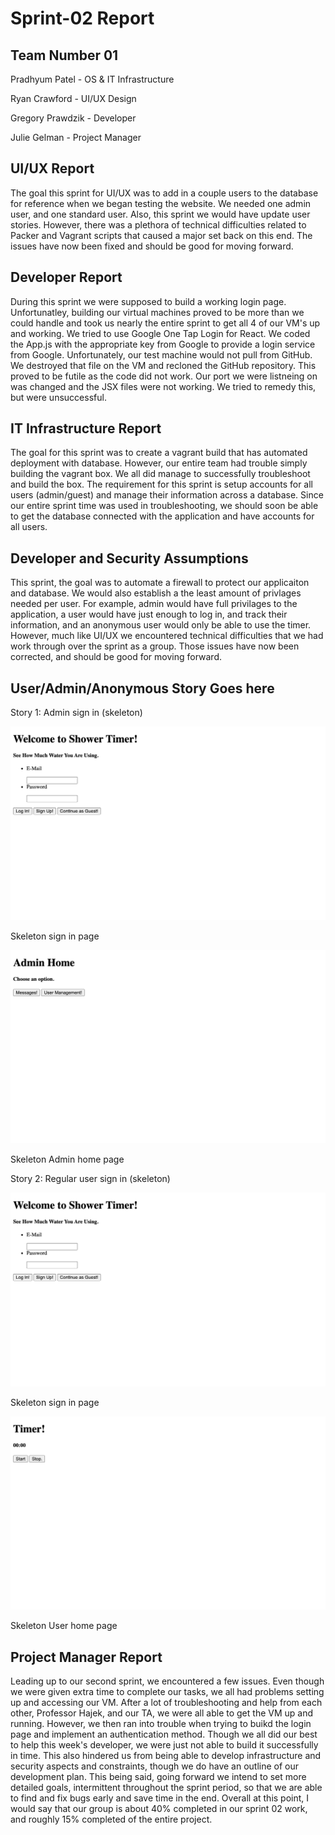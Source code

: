 # Sprint-02 Report

## Team Number 01

Pradhyum Patel - OS & IT Infrastructure

Ryan Crawford - UI/UX Design

Gregory Prawdzik - Developer

Julie Gelman - Project Manager

## UI/UX Report

The goal this sprint for UI/UX was to add in a couple users to the database for reference when we began testing the website. We needed one admin user, and one standard user. Also, this sprint we would have update user stories. However, there was a plethora of technical difficulties related to Packer and Vagrant scripts that caused a major set back on this end. The issues have now been fixed and should be good for moving forward.

## Developer Report

During this sprint we were supposed to build a working login page. Unfortunatley, building our virtual machines proved to be more than we could handle and took us nearly the entire sprint to get all 4 of our VM's up and working. We tried to use Google One Tap Login for React. We coded the App.js with the appropriate key from Google to provide a login service from Google. Unfortunately, our test machine would not pull from GitHub. We destroyed that file on the VM and recloned the GitHub repository. This proved to be futile as the code did not work.  Our port we were listneing on was changed and the JSX files were not working. We tried to remedy this, but were unsuccessful.  

## IT Infrastructure Report

The goal for this sprint was to create a vagrant build that has automated deployment with database. However, our entire team had trouble simply building the vagrant box. We all did manage to successfully troubleshoot and build the box. The requirement for this sprint is setup accounts for all users (admin/guest) and manage their information across a database. Since our entire sprint time was used in troubleshooting, we should soon be able to get the database connected with the application and have accounts for all users. 


## Developer and Security Assumptions

This sprint, the goal was to automate a firewall to protect our applicaiton and database. We would also establish a the least amount of privlages needed per user. For example, admin would have full privilages to the application, a user would have just enough to log in, and track their information, and an anonymous user would only be able to use the timer. However, much like UI/UX we encountered technical difficulties that we had work through over the sprint as a group. Those issues have now been corrected, and should be good for moving forward. 

## User/Admin/Anonymous Story Goes here

Story 1: Admin sign in (skeleton)

![Landing Page](images/signin.png "Website Landing Page")

Skeleton sign in page

![Admin Home](images/admin.png "Admin Landing Page")

Skeleton Admin home page

Story 2: Regular user sign in (skeleton)

![Landing Page](images/signin.png "Website Landing Page")

Skeleton sign in page

![User Home](images/timer.png "User Landing Page")

Skeleton User home page


## Project Manager Report

Leading up to our second sprint, we encountered a few issues. Even though we were given extra time to complete our tasks, we all had problems setting up and accessing our VM. After a lot of troubleshooting and help from each other, Professor Hajek, and our TA, we were all able to get the VM up and running. However, we then ran into trouble when trying to buikd the login page and implement an authentication method. Though we all did our best to help this week's developer, we were just not able to build it successfully in time. This also hindered us from being able to develop infrastructure and security aspects and constraints, though we do have an outline of our development plan. This being said, going forward we intend to set more detailed goals, intermittent throughout the sprint period, so that we are able to find and fix bugs early and save time in the end. Overall at this point, I would say that our group is about 40% completed in our sprint 02 work, and roughly 15% completed of the entire project.
